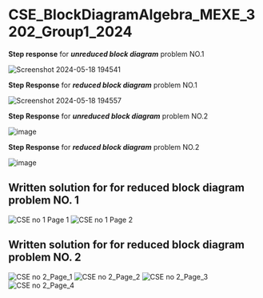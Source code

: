 # CSE_BlockDiagramAlgebra_MEXE_3202_Group1_2024

**Step response** for ***unreduced block diagram*** problem NO.1

![Screenshot 2024-05-18 194541](https://github.com/Bien21-00590/CSE_BlockDiagramAlgebra_MEXE_3202_Group1_2024/assets/157565160/486bcdcd-9381-4e7c-8b59-923d719c718a)


**Step Response** for ***reduced block diagram*** problem NO.1 

![Screenshot 2024-05-18 194557](https://github.com/Bien21-00590/CSE_BlockDiagramAlgebra_MEXE_3202_Group1_2024/assets/157565160/b3438df2-956e-496b-8e33-2db378b7e3bb)


**Step Response** for ***unreduced block diagram*** problem NO.2 

![image](https://github.com/Bien21-00590/CSE_BlockDiagramAlgebra_MEXE_3202_Group1_2024/assets/157681561/ebdf7fd1-0322-4192-8b1b-8fc68707184f)

**Step Response** for ***reduced block diagram*** problem NO.2 

![image](https://github.com/Bien21-00590/CSE_BlockDiagramAlgebra_MEXE_3202_Group1_2024/assets/157681561/15c2f3f2-a01f-4248-8155-8f501bf5c945)


## **Written solution for** for **reduced block diagram** problem NO. 1
![CSE no 1 Page 1](https://github.com/Bien21-00590/CSE_BlockDiagramAlgebra_MEXE_3202_Group1_2024/assets/158009409/0f04a344-1f00-4274-9846-e689ad0358e1)
![CSE no 1 Page 2](https://github.com/Bien21-00590/CSE_BlockDiagramAlgebra_MEXE_3202_Group1_2024/assets/158009409/d7fa533d-cd84-49a8-98e5-596e92f5f2ac)

## **Written solution for** for **reduced block diagram** problem NO. 2
![CSE no  2_Page_1](https://github.com/Bien21-00590/CSE_BlockDiagramAlgebra_MEXE_3202_Group1_2024/assets/157965990/929f564e-d6e8-4814-857f-52c65efcf048)
![CSE no  2_Page_2](https://github.com/Bien21-00590/CSE_BlockDiagramAlgebra_MEXE_3202_Group1_2024/assets/157965990/220c866d-34eb-4050-bd19-20f93edbe728)
![CSE no  2_Page_3](https://github.com/Bien21-00590/CSE_BlockDiagramAlgebra_MEXE_3202_Group1_2024/assets/157965990/f63c1890-985e-4b9b-8f2a-b9902722ef84)
![CSE no  2_Page_4](https://github.com/Bien21-00590/CSE_BlockDiagramAlgebra_MEXE_3202_Group1_2024/assets/157965990/5408a05f-f4d5-4011-bb0b-4b0065978029)














